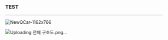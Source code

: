 ### TEST

---

![NewQCar-1162x766](https://github.com/ksh99-git/VITAS/assets/173671952/2d502516-5def-4340-9406-127b210cb099)


![Uploading 전체 구조도.png…]()
